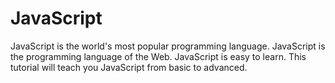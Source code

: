 # JavaScript

JavaScript is the world's most popular programming language. JavaScript is the programming language of the Web. JavaScript is easy to learn. This tutorial will teach you JavaScript from basic to advanced.